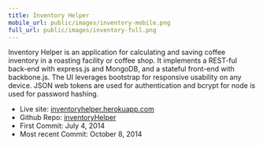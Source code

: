 ```yaml
---
title: Inventory Helper
mobile_url: public/images/inventory-mobile.png
full_url: public/images/inventory-full.png
---
```

Inventory Helper is an application for calculating and saving coffee inventory 
in a roasting facility or coffee shop. It implements a REST-ful back-end with express.js 
and MongoDB, and a stateful front-end with backbone.js. The UI leverages bootstrap 
for responsive usability on any device. JSON web tokens are used for authentication 
and bcrypt for node is used for password hashing. 

- <span class="gray-title">Live site:</span> [inventoryhelper.herokuapp.com](http://inventoryhelper.herokuapp.com)
- <span class="gray-title">Github Repo:</span> [inventoryHelper](https://github.com/beaudavenport/inventoryHelper)
- <span class="gray-title">First Commit:</span> July 4, 2014
- <span class="gray-title">Most recent Commit:</span> October 8, 2014
